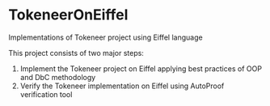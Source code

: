 # TokeneerOnEiffel
Implementations of Tokeneer project using Eiffel language

This project consists of two major steps:
1) Implement the Tokeneer project on Eiffel applying best practices of OOP and DbC methodology
2) Verify the Tokeneer implementation on Eiffel using AutoProof verification tool
